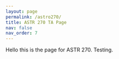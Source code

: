 ```yaml
---
layout: page
permalink: /astro270/
title: ASTR 270 TA Page
nav: false
nav_order: 7
---
```


Hello this is the page for ASTR 270. Testing.